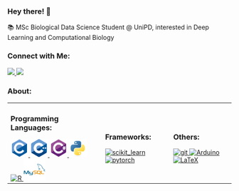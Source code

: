 ### Hey there! 👋 

📚 MSc Biological Data Science Student @ UniPD, interested in Deep Learning and Computational Biology 

### Connect with Me:
<a href="https://www.linkedin.com/in/marcouderzo/" target="_blank" rel="noreferrer">
  <img src="https://img.shields.io/badge/linkedin-%230A66C2.svg?&style=for-the-badge&logo=linkedin&logoColor=white" />
</a> <a href="https://www.artstation.com/marcouderzo" target="_blank" rel="noreferrer">
  <img src="https://img.shields.io/badge/artstation-%2313AFF0.svg?&style=for-the-badge&logo=artstation&logoColor=white" />
</a> 

### About: 

<table>
  <tr>
    <td>
      <h3>Programming Languages:</h3>
      <a href="https://www.cprogramming.com/" target="_blank" rel="noreferrer">
        <img src="https://raw.githubusercontent.com/devicons/devicon/master/icons/c/c-original.svg" alt="c" width="40" height="40"/>
      </a>
      <a href="https://www.w3schools.com/cpp/" target="_blank" rel="noreferrer">
        <img src="https://raw.githubusercontent.com/devicons/devicon/master/icons/cplusplus/cplusplus-original.svg" alt="cplusplus" width="40" height="40"/>
      </a>
      <a href="https://www.w3schools.com/cs/" target="_blank" rel="noreferrer">
        <img src="https://raw.githubusercontent.com/devicons/devicon/master/icons/csharp/csharp-original.svg" alt="csharp" width="40" height="40"/>
      </a>
      <a href="https://www.python.org" target="_blank" rel="noreferrer">
        <img src="https://raw.githubusercontent.com/devicons/devicon/master/icons/python/python-original.svg" alt="python" width="40" height="40"/>
      </a>
      <a href="https://www.mysql.com/" target="_blank" rel="noreferrer">
        <a href="https://www.r-project.org/" target="_blank">
          <img src="https://profilinator.rishav.dev/skills-assets/r.svg" alt="R" height="40" />
        </a>
        <img src="https://raw.githubusercontent.com/devicons/devicon/master/icons/mysql/mysql-original-wordmark.svg" alt="mysql" height="50"/>
      </a>
    </td>
    <td>
      <h3>Frameworks:</h3>
      <a href="https://scikit-learn.org/" target="_blank" rel="noreferrer">
        <img src="https://upload.wikimedia.org/wikipedia/commons/0/05/Scikit_learn_logo_small.svg" alt="scikit_learn" width="40" height="40"/>
      </a>
      <a href="https://pytorch.org/" target="_blank">
        <img src="https://profilinator.rishav.dev/skills-assets/pytorch-icon.svg" alt="pytorch" width="40" />
      </a>
    </td>
    <td>
      <h3>Others:</h3>
      <a href="https://git-scm.com/" target="_blank" rel="noreferrer">
        <img src="https://www.vectorlogo.zone/logos/git-scm/git-scm-icon.svg" alt="git" width="40" height="40"/>
      </a>
      <a href="https://www.arduino.cc/" target="_blank">
        <img src="https://profilinator.rishav.dev/skills-assets/arduino.png" alt="Arduino" width="40" />
      </a>
      <a href="https://www.latex-project.org/" target="_blank">
        <img src="https://profilinator.rishav.dev/skills-assets/latex.png" alt="LaTeX" height="40" />
      </a>
    </td>
  </tr>
</table>
